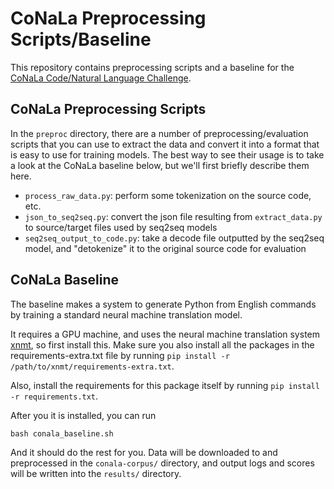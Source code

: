 # CoNaLa Preprocessing Scripts/Baseline

This repository contains preprocessing scripts and a baseline for the [CoNaLa Code/Natural Language Challenge](https://conala-corpus.github.io).

## CoNaLa Preprocessing Scripts

In the `preproc` directory, there are a number of preprocessing/evaluation scripts that you can use to extract the data and convert it into a format that is easy to use for training models. The best way to see their usage is to take a look at the CoNaLa baseline below, but we'll first briefly describe them here.

* `process_raw_data.py`: perform some tokenization on the source code, etc.
* `json_to_seq2seq.py`: convert the json file resulting from `extract_data.py` to source/target files used by seq2seq models
* `seq2seq_output_to_code.py`: take a decode file outputted by the seq2seq model, and "detokenize" it to the original source code for evaluation

## CoNaLa Baseline

The baseline makes a system to generate Python from English commands by training a standard neural machine translation model.

It requires a GPU machine, and uses the neural machine translation system [xnmt](https://github.com/neulab/xnmt/), so first install this. Make sure you also install all the packages in the requirements-extra.txt file by running `pip install -r /path/to/xnmt/requirements-extra.txt`.

Also, install the requirements for this package itself by running `pip install -r requirements.txt`.

After you it is installed, you can run

    bash conala_baseline.sh

And it should do the rest for you. Data will be downloaded to and preprocessed in the `conala-corpus/` directory, and output logs and scores will be written into the `results/` directory.
